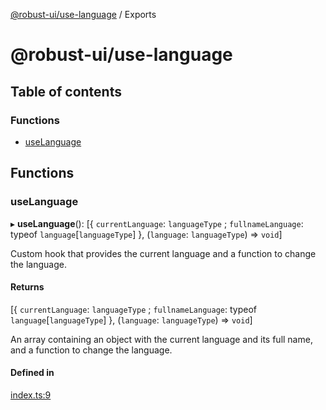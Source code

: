 [@robust-ui/use-language](README.md) / Exports

# @robust-ui/use-language

## Table of contents

### Functions

- [useLanguage](modules.md#uselanguage)

## Functions

### useLanguage

▸ **useLanguage**(): [\{ `currentLanguage`: `languageType` ; `fullnameLanguage`: typeof `language`[`languageType`] }, (`language`: `languageType`) => `void`]

Custom hook that provides the current language and a function to change the language.

#### Returns

[\{ `currentLanguage`: `languageType` ; `fullnameLanguage`: typeof `language`[`languageType`] }, (`language`: `languageType`) => `void`]

An array containing an object with the current language and its full name, and a function to change the language.

#### Defined in

[index.ts:9](https://github.com/nahuelRosas/robust-ui/blob/bbc15f2/packages/hooks/use-language/src/index.ts#L9)
